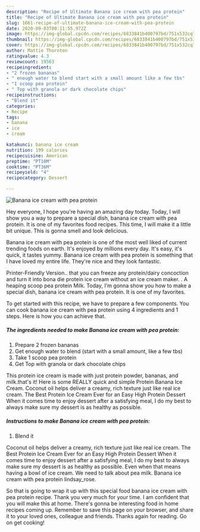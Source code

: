 ```yaml
---
description: "Recipe of Ultimate Banana ice cream with pea protein"
title: "Recipe of Ultimate Banana ice cream with pea protein"
slug: 1661-recipe-of-ultimate-banana-ice-cream-with-pea-protein
date: 2020-09-03T00:11:55.972Z
image: https://img-global.cpcdn.com/recipes/6833841b400797bd/751x532cq70/banana-ice-cream-with-pea-protein-recipe-main-photo.jpg
thumbnail: https://img-global.cpcdn.com/recipes/6833841b400797bd/751x532cq70/banana-ice-cream-with-pea-protein-recipe-main-photo.jpg
cover: https://img-global.cpcdn.com/recipes/6833841b400797bd/751x532cq70/banana-ice-cream-with-pea-protein-recipe-main-photo.jpg
author: Mattie Thornton
ratingvalue: 4.3
reviewcount: 19563
recipeingredient:
- "2 frozen bananas"
- " enough water to blend start with a small amount like a few tbs"
- "1 scoop pea protein"
- " Top with granola or dark chocolate chips"
recipeinstructions:
- "Blend it"
categories:
- Recipe
tags:
- banana
- ice
- cream

katakunci: banana ice cream 
nutrition: 199 calories
recipecuisine: American
preptime: "PT10M"
cooktime: "PT36M"
recipeyield: "4"
recipecategory: Dessert

---
```



![Banana ice cream with pea protein](https://img-global.cpcdn.com/recipes/6833841b400797bd/751x532cq70/banana-ice-cream-with-pea-protein-recipe-main-photo.jpg)

Hey everyone, I hope you're having an amazing day today. Today, I will show you a way to prepare a special dish, banana ice cream with pea protein. It is one of my favorites food recipes. This time, I will make it a little bit unique. This is gonna smell and look delicious.

Banana ice cream with pea protein is one of the most well liked of current trending foods on earth. It's enjoyed by millions every day. It's easy, it's quick, it tastes yummy. Banana ice cream with pea protein is something that I have loved my entire life. They're nice and they look fantastic.

Printer-Friendly Version.. that you can freeze any protein/dairy concoction and turn it into bona die protein ice cream without an ice cream maker. . A heaping scoop pea protein Milk. Today, I&#39;m gonna show you how to make a special dish, banana ice cream with pea protein. It is one of my favorites.


To get started with this recipe, we have to prepare a few components. You can cook banana ice cream with pea protein using 4 ingredients and 1 steps. Here is how you can achieve that.

<!--inarticleads1-->

##### The ingredients needed to make Banana ice cream with pea protein:

1. Prepare 2 frozen bananas
1. Get  enough water to blend (start with a small amount, like a few tbs)
1. Take 1 scoop pea protein
1. Get  Top with granola or dark chocolate chips


This protein ice cream is made with just protein powder, bananas, and milk.that&#39;s it! Here is some REALLY quick and simple Protein Banana Ice Cream. Coconut oil helps deliver a creamy, rich texture just like real ice cream. The Best Protein Ice Cream Ever for an Easy High Protein Dessert When it comes time to enjoy dessert after a satisfying meal, I do my best to always make sure my dessert is as healthy as possible. 

<!--inarticleads2-->

##### Instructions to make Banana ice cream with pea protein:

1. Blend it


Coconut oil helps deliver a creamy, rich texture just like real ice cream. The Best Protein Ice Cream Ever for an Easy High Protein Dessert When it comes time to enjoy dessert after a satisfying meal, I do my best to always make sure my dessert is as healthy as possible. Even when that means having a bowl of ice cream. We need to talk about pea milk. Banana ice cream with pea protein lindsay_rose. 

So that is going to wrap it up with this special food banana ice cream with pea protein recipe. Thank you very much for your time. I am confident that you will make this at home. There's gonna be interesting food in home recipes coming up. Remember to save this page on your browser, and share it to your loved ones, colleague and friends. Thanks again for reading. Go on get cooking!
